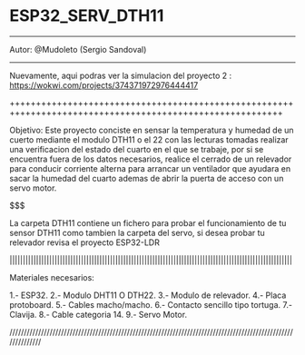 # ESP32_SERV_DTH11

---------------------------------------------------------  

Autor: @Mudoleto (Sergio Sandoval)

---------------------------------------------------------

Nuevamente, aqui podras ver la simulacion del proyecto 2 : https://wokwi.com/projects/374371972976444417

++++++++++++++++++++++++++++++++++++++++++++++++++++++++++++++++++++++++++++++++++++++++++++++++++++++++++

Objetivo: Este proyecto conciste en sensar la temperatura y humedad de un cuerto mediante el modulo DTH11 o el 22 con las lecturas tomadas realizar una verificacion del estado
del cuarto en el que se trabaje, por si se encuentra fuera de los datos necesarios, realice el cerrado de un relevador para conducir corriente alterna para arrancar un ventilador
que ayudara en sacar la humedad del cuarto ademas de abrir la puerta de acceso con un servo motor.

$$$$$$$$$$$$$$$$$$$$$$$$$$$$$$$$$$$$$$$$$$$$$$$$$$$$$$$$$$$$$$$$$$$$$$$$$$$$$$$$$$$$$$$$$$$$$$$$$$$$$$$$$$$

La carpeta DTH11 contiene un fichero para probar el funcionamiento de tu sensor DTH11 como tambien la carpeta del servo, si desea probar tu relevador revisa el proyecto ESP32-LDR

|||||||||||||||||||||||||||||||||||||||||||||||||||||||||||||||||||||||||||||||||||||||||||||||||||||||||||

Materiales necesarios:

1.- ESP32.
2.- Modulo DHT11 O DTH22.
3.- Modulo de relevador.
4.- Placa protoboard.
5.- Cables macho/macho.
6.- Contacto sencillo tipo tortuga.
7.- Clavija.
8.- Cable categoria 14.
9.- Servo Motor.

//////////////////////////////////////////////////////////////////////////////////////////////////////////////
